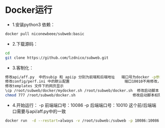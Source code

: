 # Docker运行
  - 1.安装python3 依赖： 
  ```bash
  docker pull niconewbeee/subweb:basic
  ```
  - 2.下载源码：
  ```bash
  cd 
  git clone https://github.com/lzdnico/subweb.git 
  ```
  - 3.客制化：
  ```bash 
  修改api/aff.py  中的subip 和 apiip 分别为前端和后端地址   端口号为docker -p参数的宿主机端口
  修改config/perf.ini 中的默认配置                         端口10010不用修改，可以通过docker映射自定义访问端口
  修改templates 文件下的网页显示
  \cp /root/subweb/docker/mydocker.sh /root/subweb/docker.sh  修改启动脚本
  chmod 777 /root/subweb/docker.sh                          修改启动脚本权限

  ```
  - 4.开始运行：
  -p 前端端口号：10086 -p 后端端口号：10010                 这个前/后端端口需要与api/aff.py中的一致
  ```bash 
  docker run  -d --restart=always -v /root/subweb:/subweb -p 10086:10086 -p 10010:10010  niconewbeee/subweb:basic
  ```